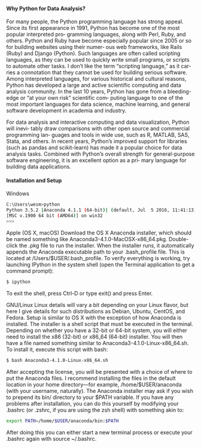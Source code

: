 #### Why Python for Data Analysis?
For many people, the Python programming language has strong appeal. Since its first appearance in 1991, Python has become one of the most popular interpreted pro‐ gramming languages, along with Perl, Ruby, and others. Python and Ruby have become especially popular since 2005 or so for building websites using their numer‐ ous web frameworks, like Rails (Ruby) and Django (Python). Such languages are often called scripting languages, as they can be used to quickly write small programs, or scripts to automate other tasks. I don’t like the term “scripting language,” as it car‐ ries a connotation that they cannot be used for building serious software. Among interpreted languages, for various historical and cultural reasons, Python has developed a large and active scientific computing and data analysis community. In the last 10 years, Python has gone from a bleeding-edge or “at your own risk” scientific com‐ puting language to one of the most important languages for data science, machine learning, and general software development in academia and industry.

For data analysis and interactive computing and data visualization, Python will inevi‐ tably draw comparisons with other open source and commercial programming lan‐ guages and tools in wide use, such as R, MATLAB, SAS, Stata, and others. In recent years, Python’s improved support for libraries (such as pandas and scikit-learn) has made it a popular choice for data analysis tasks. Combined with Python’s overall strength for general-purpose software engineering, it is an excellent option as a pri‐ mary language for building data applications.

#### Installation and Setup

Windows

```bash
C:\Users\wesm>python
Python 3.5.2 |Anaconda 4.1.1 (64-bit)| (default, Jul  5 2016, 11:41:13)
[MSC v.1900 64 bit (AMD64)] on win32
>>>
```

Apple (OS X, macOS)
Download the OS X Anaconda installer, which should be named something like Anaconda3-4.1.0-MacOSX-x86_64.pkg. Double-click the .pkg file to run the installer. When the installer runs, it automatically appends the Anaconda executable path to your .bash_profile file. This is located at /Users/$USER/.bash_profile.
To verify everything is working, try launching IPython in the system shell (open the Terminal application to get a command prompt):
```bash
$ ipython
```
To exit the shell, press Ctrl-D or type exit() and press Enter.


GNU/Linux
Linux details will vary a bit depending on your Linux flavor, but here I give details for such distributions as Debian, Ubuntu, CentOS, and Fedora. Setup is similar to OS X with the exception of how Anaconda is installed. The installer is a shell script that must be executed in the terminal. Depending on whether you have a 32-bit or 64-bit system, you will either need to install the x86 (32-bit) or x86_64 (64-bit) installer. You will then have a file named something similar to Anaconda3-4.1.0-Linux-x86_64.sh. To install it, execute this script with bash:
```bash
$ bash Anaconda3-4.1.0-Linux-x86_64.sh
```

After accepting the license, you will be presented with a choice of where to put the Anaconda files. I recommend installing the files in the default location in your home directory—for example, /home/$USER/anaconda (with your username, naturally).
The Anaconda installer may ask if you wish to prepend its bin/ directory to your $PATH variable. If you have any problems after installation, you can do this yourself by modifying your .bashrc (or .zshrc, if you are using the zsh shell) with something akin to:
```bash
export PATH=/home/$USER/anaconda/bin:$PATH
```

After doing this you can either start a new terminal process or execute your .bashrc again with source ~/.bashrc.